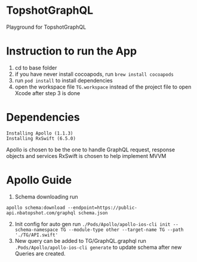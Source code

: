 # TopshotGraphQL
Playground for TopshotGraphQL

# Instruction to run the App
1. cd to base folder
2. if you have never install cocoapods, run `brew install cocoapods`
3. run `pod install` to install dependencies 
4. open the workspace file `TG.workspace` instead of the project file to open Xcode after step 3 is done

# Dependencies
```
Installing Apollo (1.1.3)
Installing RxSwift (6.5.0)
```
Apollo is chosen to be the one to handle GraphQL request, response objects and services 
RxSwift is chosen to help implement MVVM 

# Apollo Guide
1. Schema downloading run
```
apollo schema:download --endpoint=https://public-api.nbatopshot.com/graphql schema.json
```
2. Init config for auto gen 
run `./Pods/Apollo/apollo-ios-cli init --schema-namespace TG --module-type other --target-name TG --path './TG/API.swift'`
3. New query can be added to TG/GraphQL.graphql 
run `.Pods/Apollo/apollo-ios-cli generate` to update schema after new Queries are created.

